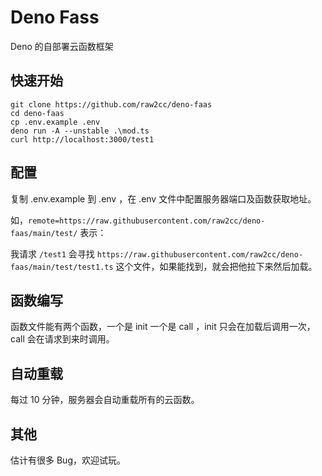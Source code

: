 # Deno Fass

Deno 的自部署云函数框架

## 快速开始

```shell
git clone https://github.com/raw2cc/deno-faas
cd deno-faas
cp .env.example .env
deno run -A --unstable .\mod.ts
curl http://localhost:3000/test1
```

## 配置

复制 .env.example 到 .env ，在 .env 文件中配置服务器端口及函数获取地址。

如，`remote=https://raw.githubusercontent.com/raw2cc/deno-faas/main/test/` 表示：

我请求 `/test1` 会寻找 `https://raw.githubusercontent.com/raw2cc/deno-faas/main/test/test1.ts` 这个文件，如果能找到，就会把他拉下来然后加载。


## 函数编写

函数文件能有两个函数，一个是 init 一个是 call ，init 只会在加载后调用一次， call 会在请求到来时调用。


## 自动重载

每过 10 分钟，服务器会自动重载所有的云函数。


## 其他

估计有很多 Bug，欢迎试玩。